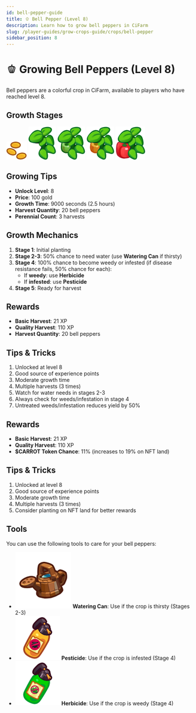 ```yaml
---
id: bell-pepper-guide
title: 🫑 Bell Pepper (Level 8)
description: Learn how to grow bell peppers in CiFarm
slug: /player-guides/grow-crops-guide/crops/bell-pepper
sidebar_position: 8
---
```


# 🫑 Growing Bell Peppers (Level 8)

Bell peppers are a colorful crop in CiFarm, available to players who have reached level 8.

## Growth Stages

![Bell Pepper Stage 1](/public/crops/bell-pepper/1.png)
![Bell Pepper Stage 2](/public/crops/bell-pepper/2.png)
![Bell Pepper Stage 3](/public/crops/bell-pepper/3.png)
![Bell Pepper Stage 4](/public/crops/bell-pepper/4.png)
![Bell Pepper Stage 5](/public/crops/bell-pepper/5.png)

## Growing Tips

- **Unlock Level**: 8
- **Price**: 100 gold
- **Growth Time**: 9000 seconds (2.5 hours)
- **Harvest Quantity**: 20 bell peppers
- **Perennial Count**: 3 harvests

## Growth Mechanics

1. **Stage 1**: Initial planting
2. **Stage 2-3**: 50% chance to need water (use **Watering Can** if thirsty)
3. **Stage 4**: 100% chance to become weedy or infested (if disease resistance fails, 50% chance for each):
   - If **weedy**: use **Herbicide**
   - If **infested**: use **Pesticide**
4. **Stage 5**: Ready for harvest

## Rewards

- **Basic Harvest**: 21 XP
- **Quality Harvest**: 110 XP
- **Harvest Quantity**: 20 bell peppers

## Tips & Tricks

1. Unlocked at level 8
2. Good source of experience points
3. Moderate growth time
4. Multiple harvests (3 times)
5. Watch for water needs in stages 2-3
6. Always check for weeds/infestation in stage 4
7. Untreated weeds/infestation reduces yield by 50%

## Rewards

- **Basic Harvest**: 21 XP
- **Quality Harvest**: 110 XP
- **$CARROT Token Chance**: 11% (increases to 19% on NFT land)

## Tips & Tricks

1. Unlocked at level 8
2. Good source of experience points
3. Moderate growth time
4. Multiple harvests (3 times)
5. Consider planting on NFT land for better rewards

## Tools

You can use the following tools to care for your bell peppers:

- ![Watering Can](/public/tools/watering-can.png) **Watering Can**: Use if the crop is thirsty (Stages 2-3)
- ![Pesticide](/public/tools/pesticide.png) **Pesticide**: Use if the crop is infested (Stage 4)
- ![Herbicide](/public/tools/herbicide.png) **Herbicide**: Use if the crop is weedy (Stage 4) 